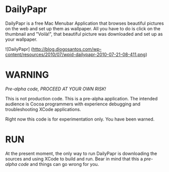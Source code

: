 # DailyPapr 

DailyPapr is a free Mac Menubar Application that browses beautiful pictures on the web and set up them as wallpaper. All you have to do is click on the thumbnail and "Voilà!", that beautiful picture was downloaded and set up as your wallpaper.

![DailyPapr] (http://blog.diogosantos.com/wp-content/resources/2010/07/wpid-dailypapr-2010-07-21-08-411.png)

# WARNING

*Pre-alpha code, PROCEED AT YOUR OWN RISK!*

This is not production code. This is a pre-alpha application. The
intended audience is Cocoa programmers with experience debugging
and troubleshooting XCode applications. 

Right now  this code is for experimentation only. You
have been warned.

# RUN

At the present moment, the only way to run DailyPapr is downloading the sources and using XCode to build and run. Bear in mind that this a *pre-alpha code* and things can go wrong for you.
